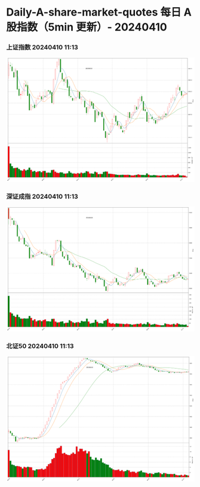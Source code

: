 
# Daily-A-share-market-quotes 每日 A 股指数（5min 更新）- 20240410

### 上证指数 20240410 11:13
![](./fig/2024/4/20240410-sh000001.png)

### 深证成指 20240410 11:13
![](./fig/2024/4/20240410-sz399001.png)

### 北证50 20240410 11:13
![](./fig/2024/4/20240410-bj899050.png)
